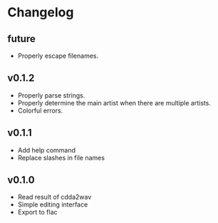 # Changelog

## future
- Properly escape filenames.

## v0.1.2
- Properly parse strings.
- Properly determine the main artist when there are multiple artists.
- Colorful errors.

## v0.1.1
- Add help command
- Replace slashes in file names

## v0.1.0
- Read result of cdda2wav
- Simple editing interface
- Export to flac
